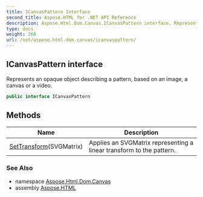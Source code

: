 ```yaml
---
title: ICanvasPattern Interface
second_title: Aspose.HTML for .NET API Reference
description: Aspose.Html.Dom.Canvas.ICanvasPattern interface. Represents an opaque object describing a pattern based on an image a canvas or a video
type: docs
weight: 260
url: /net/aspose.html.dom.canvas/icanvaspattern/
---
```

## ICanvasPattern interface

Represents an opaque object describing a pattern, based on an image, a canvas or a video.

```csharp
public interface ICanvasPattern
```

## Methods

| Name | Description |
| --- | --- |
| [SetTransform](../../aspose.html.dom.canvas/icanvaspattern/settransform/)(SVGMatrix) | Applies an SVGMatrix representing a linear transform to the pattern. |

### See Also

* namespace [Aspose.Html.Dom.Canvas](../../aspose.html.dom.canvas/)
* assembly [Aspose.HTML](../../)
